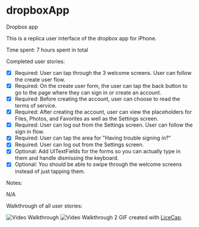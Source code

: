 # dropboxApp
Dropbox app

This is a replica user interface of the dropbox app for iPhone.

Time spent: 7 hours spent in total

Completed user stories:

* [x] Required: User can tap through the 3 welcome screens.
 User can follow the create user flow.
* [x] Required: On the create user form, the user can tap the back button to go to the page where they can sign in or create an account.
* [x] Required: Before creating the account, user can choose to read the terms of service.
* [x] Required: After creating the account, user can view the placeholders for Files, Photos, and Favorites as well as the Settings screen.
* [x] Required: User can log out from the Settings screen.
 User can follow the sign in flow.
* [x] Required: User can tap the area for "Having trouble signing in?"
* [x] Required: User can log out from the Settings screen.
* [x] Optional: Add UITextFields for the forms so you can actually type in them and handle dismissing the keyboard.
* [x] Optional: You should be able to swipe through the welcome screens instead of just tapping them.

Notes:

N/A

Walkthrough of all user stories:

![Video Walkthrough](https://cloud.githubusercontent.com/assets/1372815/9969374/029993f6-5e03-11e5-9508-0bd5550e8d78.gif)
![Video Walkthrough 2](https://cloud.githubusercontent.com/assets/1372815/9969428/4a291dfe-5e03-11e5-98a6-0a5b0f6b1b92.gif)
GIF created with [LiceCap](http://www.cockos.com/licecap/).

